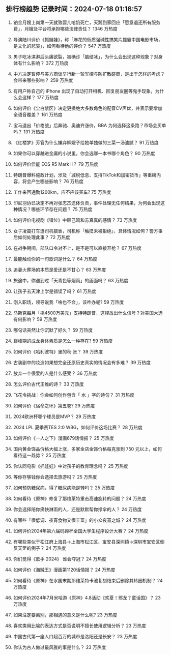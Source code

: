 
## 排行榜趋势 记录时间：2024-07-18 01:16:57
  
  1. 铂金月嫂上岗第一天就致婴儿呛奶死亡，天鹅到家回应「愿意退还所有服务费」，月嫂及平台将承担哪些法律责任？ 1346 万热度
    
  2. 导演陆川评价《抓娃娃》，称「麻花的低质强碱性搞笑片雄霸中国电影市场，是文化的悲哀」，如何看待他的评价？ 547 万热度
    
  3. 男子吃冰淇淋后头痛欲裂，被确诊「脑结冰」，为什么会出现这种现象？对身体有什么影响？ 372 万热度
    
  4. 中方决定暂停与美方商谈举行新一轮军控与防扩散磋商，是出于怎样的考虑？会带来哪些影响？ 259 万热度
    
  5. 有用户称自己的 iPhone 出现了自动打开相机、回复朋友圈等鬼手现象，为什么会这样？ 177 万热度
    
  6. 如何评价《尘白禁区》决定更换绝大多数角色的配音CV声优，并表示要增加全语音覆盖？ 161 万热度
    
  7. 宝马退出「价格战」后奔驰、奥迪齐涨价，BBA 为何选择这条路？市场会买单吗？ 131 万热度
    
  8. 《红楼梦》芳官为什么嫌弃柳嫂子给她单独做的三菜一汤油腻？ 91 万热度
    
  9. 如果你可以穿越进金庸的小说里，你会选哪一本书哪个角色？ 90 万热度
    
  10. 如何评价佳能 EOS R5 Mark II？ 79 万热度
    
  11. 特朗普爆料施政计划，涉及「减税低息、支持TikTok和加密货币」等重磅内容，将会产生哪些影响？ 76 万热度
    
  12. 工作来回通勤1200km，应不应该买车? 75 万热度
    
  13. 印尼羽协已决定不再对张志杰遗体负责，事件处理无任何结果，为何会出现这种情况？哪些环节存在问题？ 75 万热度
    
  14. 如何评价电视剧《错位》中顾己鸣和苏真真的感情？ 73 万热度
    
  15. 女子凌晨打车遭司机猥亵，司机称「触摸未被拒绝」，具体情况如何？警方事后如何处理此事？ 72 万热度
    
  16. 在战争期间，部队口令对不上，是不是可以直接开枪？ 67 万热度
    
  17. 最能触动你的一句歌词是什么？ 64 万热度
    
  18. 追妻火葬场的本质是爱还是不甘心？ 63 万热度
    
  19. 旅途中，你遇到过「天青色等烟雨」的画面吗？ 63 万热度
    
  20. 让孩子去天津上学是错误了吗？ 61 万热度
    
  21. 刚入职场，领导说我「啥也不会」，该咋办呢? 59 万热度
    
  22. 马斯克每月「捐4500万美元」支持特朗普，这释放出什么信号？对美国大选有何影响？ 59 万热度
    
  23. 哪句话突然让你沉默了好久？ 59 万热度
    
  24. 巅峰期的成龙身体素质是怎么一种存在? 59 万热度
    
  25. 如何评价《哈利波特》里的秋·张？ 39 万热度
    
  26. 古装剧中的妆造如果想完全还原历史真实的情况会有多难？ 39 万热度
    
  27. 放弃一个很爱的人是什么感受？ 36 万热度
    
  28. 怎么评价古代王维的诗？ 33 万热度
    
  29. 飞花令挑战｜你会如何创作包含「 水 」字的诗句？ 31 万热度
    
  30. 如何评价《宿命之环》第五卷? 29 万热度
    
  31. 2024欧洲杯哪个球员是MVP？ 29 万热度
    
  32. 2024 LPL 夏季赛TES 2:0 WBG，如何评价这场比赛？ 28 万热度
    
  33. 如何评价《一人之下》漫画679话情报？ 25 万热度
    
  34. 国内黄金饰品价格大幅上涨，多家金店金饰价格每克涨到 750 元以上，如何看待这一趋势？ 25 万热度
    
  35. 你认同电影《抓娃娃》中对孩子的教育理念吗？ 25 万热度
    
  36. 等你存够钱你会选择去旅游吗？ 25 万热度
    
  37. 如何预防糖尿病，得了糖尿病能逆转吗？ 25 万热度
    
  38. 如何看待《原神》修复了那维莱特重击高速旋转的问题？ 24 万热度
    
  39. 你会选择陪你痛快淋雨的人，还是默默帮你撑伞的人？ 24 万热度
    
  40. 有哪些「很低调、夜宵食物又很丰富」的小众夜宵之城？ 24 万热度
    
  41. 如何评价2024年第六届码蹄杯全国大学生程序设计大赛？ 24 万热度
    
  42. 有哪些类似于松江府上海县→上海市松江区、宝安县深圳镇→深圳市宝安区倒反天罡的例子？ 24 万热度
    
  43. 你们觉得《歌手 2024》 谁会夺冠？ 24 万热度
    
  44. 如何评价《海贼王》漫画第1120话情报？ 24 万热度
    
  45. 如何看待《原神》在水国末期那维莱特卡池复刻结束后删除其转圈机制？ 24 万热度
    
  46. 如何评价2024年7月米哈游《原神》4.8活动《欢夏！邪龙？童话国》？ 23 万热度
    
  47. 如果注定要离别，那相遇的意义是什么呢? 23 万热度
    
  48. 喜欢类用比喻的表达方式是否说明不擅长使用逻辑分析？ 23 万热度
    
  49. 中国古代第一座人口超百万的城市是洛阳还是长安？ 23 万热度
    
  50. 你认为古人做过最风雅的事是什么？ 23 万热度
    